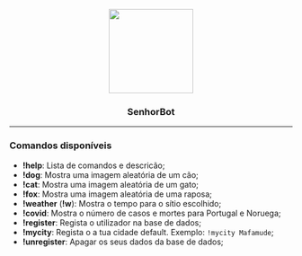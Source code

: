 <p align="center">
<img src="https://user-images.githubusercontent.com/924985/105595226-aaad6c80-5d93-11eb-87cb-37bfc6c9f7a4.jpg" width="150px">
</p>

<h3 align="center">SenhorBot</h3>

---

### Comandos disponíveis

- **!help**: Lista de comandos e descricão;
- **!dog**: Mostra uma imagem aleatória de um cão;
- **!cat**: Mostra uma imagem aleatória de um gato;
- **!fox**: Mostra uma imagem aleatória de uma raposa;
- **!weather** (**!w**): Mostra o tempo para o sítio escolhido;
- **!covid**: Mostra o número de casos e mortes para Portugal e Noruega;
- **!register**: Regista o utilizador na base de dados;
- **!mycity**: Regista o a tua cidade default. Exemplo: `!mycity Mafamude`;
- **!unregister**: Apagar os seus dados da base de dados;
